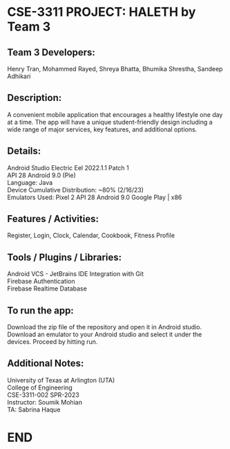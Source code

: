 # CSE-3311 PROJECT: **HALETH** by Team 3

## Team 3 Developers:

Henry Tran, Mohammed Rayed, Shreya Bhatta, Bhumika Shrestha, Sandeep Adhikari

## Description:

A convenient mobile application that encourages a healthy lifestyle one day at a time. The app will have a unique student-friendly design including a wide range of major services, key features, and additional options.

## Details:

Android Studio Electric Eel 2022.1.1 Patch 1  
API 28 Android 9.0 (Pie)  
Language: Java  
Device Cumulative Distribution: ~80% (2/16/23)  
Emulators Used: Pixel 2 API 28 Android 9.0 Google Play | x86  

## Features / Activities:

Register, Login, Clock, Calendar, Cookbook, Fitness Profile 

## Tools / Plugins / Libraries:

Android VCS - JetBrains IDE Integration with Git  
Firebase Authentication  
Firebase Realtime Database  

## To run the app:
Download the zip file of the repository and open it in Android studio. Download an emulator to your Android studio and select it under the devices. Proceed by hitting run.

## Additional Notes:

University of Texas at Arlington (UTA)  
College of Engineering  
CSE-3311-002 SPR-2023  
Instructor: Soumik Mohian  
TA: Sabrina Haque  

# END
